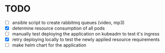 # TODO

- [ ] ansible script to create rabbitmq queues (video, mp3)
- [x] determine resource consumption of all pods
- [ ] manually test deploying the application on kubeadm to test it's ingress
- [x] retry deploying locally to test the newly applied resource requirements
- [ ] make helm chart for the application
